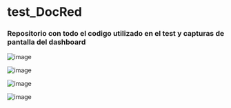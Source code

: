 # test_DocRed

### Repositorio con todo el codigo utilizado en el test y capturas de pantalla del dashboard

![image](https://github.com/JP235/test_DocRed/assets/38218356/607007aa-f96d-4e1a-b168-c2d6b2992259)

![image](https://github.com/JP235/test_DocRed/assets/38218356/bb0b06d9-aca1-4c8f-9808-98877fa0ad60)

![image](https://github.com/JP235/test_DocRed/assets/38218356/6918fb48-4d5a-4440-9cda-6922e54354fc)

![image](https://github.com/JP235/test_DocRed/assets/38218356/0c10d925-c529-4210-b46b-974aee687840)
